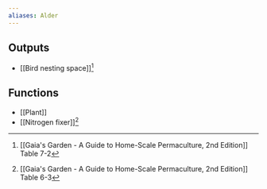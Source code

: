 ```yaml
---
aliases: Alder
---
```

## Outputs
- [[Bird nesting space]][^1]
## Functions
- [[Plant]]
- [[Nitrogen fixer]][^2]

[^1]: [[Gaia's Garden - A Guide to Home-Scale Permaculture, 2nd Edition]] Table 7-2
[^2]: [[Gaia's Garden - A Guide to Home-Scale Permaculture, 2nd Edition]] Table 6-3
